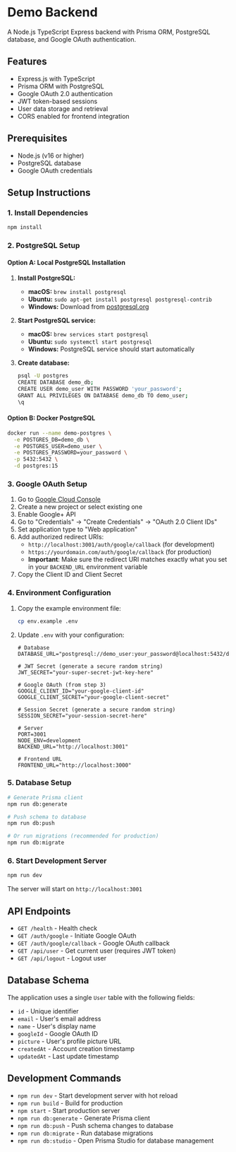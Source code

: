 # Demo Backend

A Node.js TypeScript Express backend with Prisma ORM, PostgreSQL database, and Google OAuth authentication.

## Features

- Express.js with TypeScript
- Prisma ORM with PostgreSQL
- Google OAuth 2.0 authentication
- JWT token-based sessions
- User data storage and retrieval
- CORS enabled for frontend integration

## Prerequisites

- Node.js (v16 or higher)
- PostgreSQL database
- Google OAuth credentials

## Setup Instructions

### 1. Install Dependencies

```bash
npm install
```

### 2. PostgreSQL Setup

#### Option A: Local PostgreSQL Installation

1. **Install PostgreSQL:**
   - **macOS:** `brew install postgresql`
   - **Ubuntu:** `sudo apt-get install postgresql postgresql-contrib`
   - **Windows:** Download from [postgresql.org](https://www.postgresql.org/download/windows/)

2. **Start PostgreSQL service:**
   - **macOS:** `brew services start postgresql`
   - **Ubuntu:** `sudo systemctl start postgresql`
   - **Windows:** PostgreSQL service should start automatically

3. **Create database:**
   ```bash
   psql -U postgres
   CREATE DATABASE demo_db;
   CREATE USER demo_user WITH PASSWORD 'your_password';
   GRANT ALL PRIVILEGES ON DATABASE demo_db TO demo_user;
   \q
   ```

#### Option B: Docker PostgreSQL

```bash
docker run --name demo-postgres \
  -e POSTGRES_DB=demo_db \
  -e POSTGRES_USER=demo_user \
  -e POSTGRES_PASSWORD=your_password \
  -p 5432:5432 \
  -d postgres:15
```

### 3. Google OAuth Setup

1. Go to [Google Cloud Console](https://console.cloud.google.com/)
2. Create a new project or select existing one
3. Enable Google+ API
4. Go to "Credentials" → "Create Credentials" → "OAuth 2.0 Client IDs"
5. Set application type to "Web application"
6. Add authorized redirect URIs:
   - `http://localhost:3001/auth/google/callback` (for development)
   - `https://yourdomain.com/auth/google/callback` (for production)
   - **Important**: Make sure the redirect URI matches exactly what you set in your `BACKEND_URL` environment variable
7. Copy the Client ID and Client Secret

### 4. Environment Configuration

1. Copy the example environment file:
   ```bash
   cp env.example .env
   ```

2. Update `.env` with your configuration:
   ```env
   # Database
   DATABASE_URL="postgresql://demo_user:your_password@localhost:5432/demo_db"
   
   # JWT Secret (generate a secure random string)
   JWT_SECRET="your-super-secret-jwt-key-here"
   
   # Google OAuth (from step 3)
   GOOGLE_CLIENT_ID="your-google-client-id"
   GOOGLE_CLIENT_SECRET="your-google-client-secret"
   
   # Session Secret (generate a secure random string)
   SESSION_SECRET="your-session-secret-here"
   
   # Server
   PORT=3001
   NODE_ENV=development
   BACKEND_URL="http://localhost:3001"
   
   # Frontend URL
   FRONTEND_URL="http://localhost:3000"
   ```

### 5. Database Setup

```bash
# Generate Prisma client
npm run db:generate

# Push schema to database
npm run db:push

# Or run migrations (recommended for production)
npm run db:migrate
```

### 6. Start Development Server

```bash
npm run dev
```

The server will start on `http://localhost:3001`

## API Endpoints

- `GET /health` - Health check
- `GET /auth/google` - Initiate Google OAuth
- `GET /auth/google/callback` - Google OAuth callback
- `GET /api/user` - Get current user (requires JWT token)
- `GET /api/logout` - Logout user

## Database Schema

The application uses a single `User` table with the following fields:
- `id` - Unique identifier
- `email` - User's email address
- `name` - User's display name
- `googleId` - Google OAuth ID
- `picture` - User's profile picture URL
- `createdAt` - Account creation timestamp
- `updatedAt` - Last update timestamp

## Development Commands

- `npm run dev` - Start development server with hot reload
- `npm run build` - Build for production
- `npm start` - Start production server
- `npm run db:generate` - Generate Prisma client
- `npm run db:push` - Push schema changes to database
- `npm run db:migrate` - Run database migrations
- `npm run db:studio` - Open Prisma Studio for database management 